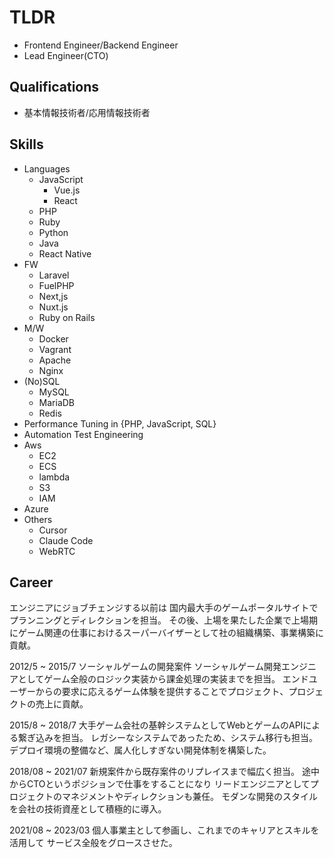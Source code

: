 # TLDR
- Frontend Engineer/Backend Engineer
- Lead Engineer(CTO)

## Qualifications

- 基本情報技術者/応用情報技術者

## Skills

- Languages
  - JavaScript
    - Vue.js
    - React
  - PHP
  - Ruby
  - Python
  - Java
  - React Native
- FW
  - Laravel
  - FuelPHP
  - Next,js
  - Nuxt.js
  - Ruby on Rails
- M/W
  - Docker
  - Vagrant
  - Apache
  - Nginx
- (No)SQL
  - MySQL
  - MariaDB
  - Redis
- Performance Tuning in {PHP, JavaScript, SQL}
- Automation Test Engineering
- Aws
  - EC2
  - ECS
  - lambda
  - S3
  - IAM
- Azure
- Others
  - Cursor
  - Claude Code
  - WebRTC

## Career

エンジニアにジョブチェンジする以前は
国内最大手のゲームポータルサイトでプランニングとディレクションを担当。
その後、上場を果たした企業で上場期にゲーム関連の仕事におけるスーパーバイザーとして社の組織構築、事業構築に貢献。

2012/5 ~ 2015/7 ソーシャルゲームの開発案件
ソーシャルゲーム開発エンジニアとしてゲーム全般のロジック実装から課金処理の実装までを担当。
エンドユーザーからの要求に応えるゲーム体験を提供することでプロジェクト、プロジェクトの売上に貢献。

2015/8 ~ 2018/7
大手ゲーム会社の基幹システムとしてWebとゲームのAPIによる繋ぎ込みを担当。
レガシーなシステムであったため、システム移行も担当。
デプロイ環境の整備など、属人化しすぎない開発体制を構築した。

2018/08 ~ 2021/07
新規案件から既存案件のリプレイスまで幅広く担当。
途中からCTOというポジションで仕事をすることになり
リードエンジニアとしてプロジェクトのマネジメントやディレクションも兼任。
モダンな開発のスタイルを会社の技術資産として積極的に導入。

2021/08 ~ 2023/03
個人事業主として参画し、これまでのキャリアとスキルを活用して
サービス全般をグロースさせた。
